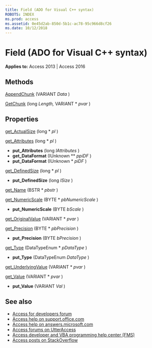 ```yaml
---
title: Field (ADO for Visual C++ syntax)
ROBOTS: INDEX
ms.prod: access
ms.assetid: 0e45d2ab-850d-5b1c-ac78-95c966d8cf26
ms.date: 10/12/2018
---
```



# Field (ADO for Visual C++ syntax)

**Applies to:** Access 2013 | Access 2016

## Methods

[AppendChunk](https://msdn.microsoft.com/library/3fa931a3-2cd7-a3b0-a750-40e18bc9937e%28Office.15%29.aspx) (VARIANT  _Data_ )

[GetChunk](https://msdn.microsoft.com/library/1ef1c37a-8453-8d3b-251a-d16e0d519fd7%28Office.15%29.aspx) (long  _Length,_ VARIANT * _pvar_ )

## Properties

[get_ActualSize](https://msdn.microsoft.com/library/020a414d-e6aa-5fb9-9b77-bd9d10124f8a%28Office.15%29.aspx) (long * _pl_ )

[get_Attributes](https://msdn.microsoft.com/library/4cc1f036-606e-7d4b-d270-af374e9d99fa%28Office.15%29.aspx) (long * _pl_ ) 
- **put_Attributes** (long _lAttributes_ )
- **get_DataFormat** (IUnknown ** _ppiDF_ )
- **put_DataFormat** (IUnknown * _piDF_ )

[get_DefinedSize](https://msdn.microsoft.com/library/8d6db4c9-fbdc-9fcd-63f0-bd677c5ebcf6%28Office.15%29.aspx) (long * _pl_ )
- **put_DefinedSize** (long _lSize_ )
    
[get_Name](https://msdn.microsoft.com/library/4b19bd08-ac3c-86f0-471d-06a37a0d4f89%28Office.15%29.aspx) (BSTR * _pbstr_ )

[get_NumericScale](https://msdn.microsoft.com/library/51b232d2-5bfd-521c-f4e9-65655ecc7c70%28Office.15%29.aspx) (BYTE * _pbNumericScale_ ) 
- **put_NumericScale** (BYTE _bScale_ )
    
[get_OriginalValue](https://msdn.microsoft.com/library/02ffc728-4692-d439-e2a6-2f02cca53a71%28Office.15%29.aspx) (VARIANT * _pvar_ )

[get_Precision](https://msdn.microsoft.com/library/c9d54d78-d5a5-caf8-d635-259d1fcc0595%28Office.15%29.aspx) (BYTE * _pbPrecision_ ) 
- **put_Precision** (BYTE _bPrecision_ )
    
[get_Type](https://msdn.microsoft.com/library/14d99172-2145-05ae-620b-459ba097f05c%28Office.15%29.aspx) (DataTypeEnum * _pDataType_ ) 
- **put_Type** (DataTypeEnum _DataType_ )
    
[get_UnderlyingValue](https://msdn.microsoft.com/library/f84f4c1c-2bd4-a725-3575-ed063ead13c8%28Office.15%29.aspx) (VARIANT * _pvar_ )

[get_Value](https://msdn.microsoft.com/library/ff21d122-98e3-2b48-d92f-e696b8079fc5%28Office.15%29.aspx) (VARIANT * _pvar_ ) 
- **put_Value** (VARIANT _Val_ )


## See also

- [Access for developers forum](https://social.msdn.microsoft.com/Forums/office/home?forum=accessdev)
- [Access help on support.office.com](https://support.office.com/search/results?query=Access)
- [Access help on answers.microsoft.com](https://answers.microsoft.com/)
- [Access forums on UtterAccess](http://www.utteraccess.com/forum/index.php?act=idx)
- [Access developer and VBA programming help center (FMS)](http://www.fmsinc.com/MicrosoftAccess/developer/)
- [Access posts on StackOverflow](https://stackoverflow.com/questions/tagged/ms-access)
